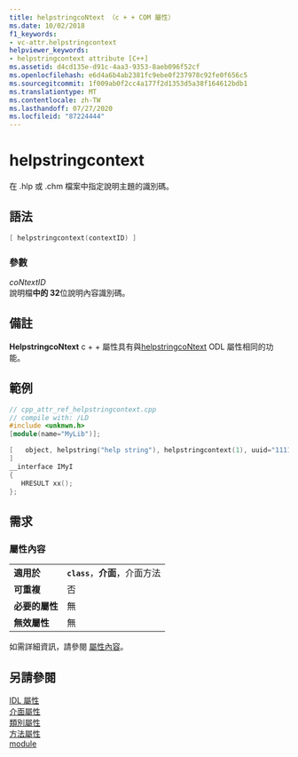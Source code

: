 ```yaml
---
title: helpstringcoNtext （c + + COM 屬性）
ms.date: 10/02/2018
f1_keywords:
- vc-attr.helpstringcontext
helpviewer_keywords:
- helpstringcontext attribute [C++]
ms.assetid: d4cd135e-d91c-4aa3-9353-8aeb096f52cf
ms.openlocfilehash: e6d4a6b4ab2381fc9ebe0f237978c92fe0f656c5
ms.sourcegitcommit: 1f009ab0f2cc4a177f2d1353d5a38f164612bdb1
ms.translationtype: MT
ms.contentlocale: zh-TW
ms.lasthandoff: 07/27/2020
ms.locfileid: "87224444"
---
```

# <a name="helpstringcontext"></a>helpstringcontext

在 .hlp 或 .chm 檔案中指定說明主題的識別碼。

## <a name="syntax"></a>語法

```cpp
[ helpstringcontext(contextID) ]
```

### <a name="parameters"></a>參數

*coNtextID*<br/>
說明檔**中的 32**位說明內容識別碼。

## <a name="remarks"></a>備註

**HelpstringcoNtext** c + + 屬性具有與[helpstringcoNtext](/windows/win32/Midl/helpstringcontext) ODL 屬性相同的功能。

## <a name="example"></a>範例

```cpp
// cpp_attr_ref_helpstringcontext.cpp
// compile with: /LD
#include <unknwn.h>
[module(name="MyLib")];

[   object, helpstring("help string"), helpstringcontext(1), uuid="11111111-1111-1111-1111-111111111111"
]
__interface IMyI
{
   HRESULT xx();
};
```

## <a name="requirements"></a>需求

### <a name="attribute-context"></a>屬性內容

|||
|-|-|
|**適用於**|**`class`**，**介面**，介面方法|
|**可重複**|否|
|**必要的屬性**|無|
|**無效屬性**|無|

如需詳細資訊，請參閱 [屬性內容](cpp-attributes-com-net.md#contexts)。

## <a name="see-also"></a>另請參閱

[IDL 屬性](idl-attributes.md)<br/>
[介面屬性](interface-attributes.md)<br/>
[類別屬性](class-attributes.md)<br/>
[方法屬性](method-attributes.md)<br/>
[module](module-cpp.md)
